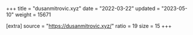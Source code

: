 +++
title = "dusanmitrovic.xyz"
date = "2022-03-22"
updated = "2023-05-10"
weight = 15671

[extra]
source = "https://dusanmitrovic.xyz/"
ratio = 19
size = 15
+++
